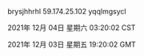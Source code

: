 brysjhhrhl 59.174.25.102 yqqlmgsycl

2021年 12月 04日 星期六 03:20:02 CST

2021年 12月 03日 星期五 19:20:02 GMT
